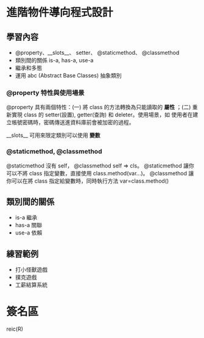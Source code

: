 # 進階物件導向程式設計

## 學習內容

* @property、\_\_slots\_\_、 setter、 @staticmethod、 @classmethod
* 類別間的關係 is-a, has-a, use-a
* 繼承和多態
* 運用 abc (Abstract Base Classes) 抽象類別

### @property 特性與使用場景

@property 具有兩個特性：(一) 將 class 的方法轉換為只能讀取的 **屬性** ；(二) 重新實現 class 的 setter(設置), getter(查詢) 和 deleter。使用場景，如 使用者在建立帳號密碼時，密碼傳送進資料庫前會被加密的過程。

\_\_slots\_\_ 可用來限定類別可以使用 **變數**

### @staticmethod, @classmethod

@staticmethod 沒有 self， @classmethod self => cls。 @staticmethod 讓你可以不將 class 指定變數，直接使用 class.method(var...)。 @classmethod 讓你可以在將 class 指定給變數時，同時執行方法 var=class.method()

## 類別間的關係

* is-a 繼承
* has-a 關聯
* use-a 依賴

## 練習範例

* 打小怪獸遊戲
* 撲克遊戲
* 工薪結算系統

# 簽名區

reic(R)
